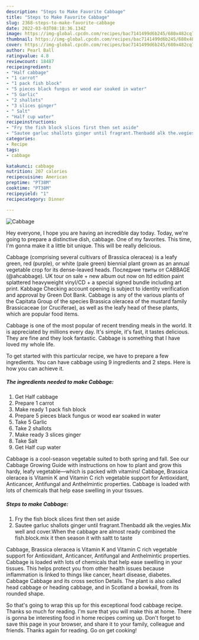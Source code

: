 ```yaml
---
description: "Steps to Make Favorite Cabbage"
title: "Steps to Make Favorite Cabbage"
slug: 2368-steps-to-make-favorite-cabbage
date: 2022-03-03T08:18:36.134Z
image: https://img-global.cpcdn.com/recipes/bac7141499d6b245/680x482cq70/cabbage-recipe-main-photo.jpg
thumbnail: https://img-global.cpcdn.com/recipes/bac7141499d6b245/680x482cq70/cabbage-recipe-main-photo.jpg
cover: https://img-global.cpcdn.com/recipes/bac7141499d6b245/680x482cq70/cabbage-recipe-main-photo.jpg
author: Pearl Ball
ratingvalue: 4.8
reviewcount: 18487
recipeingredient:
- "Half cabbage"
- "1 carrot"
- "1 pack fish block"
- "5 pieces black fungus or wood ear soaked in water"
- "5 Garlic"
- "2 shallots"
- "3 slices ginger"
- " Salt"
- "Half cup water"
recipeinstructions:
- "Fry the fish block slices first then set aside"
- "Sautee garluc shallots ginger until fragrant.Thenbadd alk the.vegies.Mix well and cover.When the cabbage are almost ready combined the fish.block.mix it then season it with saltt to taste"
categories:
- Recipe
tags:
- cabbage

katakunci: cabbage 
nutrition: 207 calories
recipecuisine: American
preptime: "PT38M"
cooktime: "PT38M"
recipeyield: "1"
recipecategory: Dinner

---
```



![Cabbage](https://img-global.cpcdn.com/recipes/bac7141499d6b245/680x482cq70/cabbage-recipe-main-photo.jpg)

Hey everyone, I hope you are having an incredible day today. Today, we're going to prepare a distinctive dish, cabbage. One of my favorites. This time, I'm gonna make it a little bit unique. This will be really delicious.

Cabbage (comprising several cultivars of Brassica oleracea) is a leafy green, red (purple), or white (pale green) biennial plant grown as an annual vegetable crop for its dense-leaved heads. Последние твиты от CABBAGE (@ahcabbage). UK tour on sale + new album out now on ltd edition paint splattered heavyweight vinyl/CD + a special signed bundle including art print. Kabbage Checking account opening is subject to identity verification and approval by Green Dot Bank. Cabbage is any of the various plants of the Capitata Group of the species Brassica oleracea of the mustard family Brassicaceae (or Cruciferae), as well as the leafy head of these plants, which are popular food items.

Cabbage is one of the most popular of recent trending meals in the world. It is appreciated by millions every day. It's simple, it's fast, it tastes delicious. They are fine and they look fantastic. Cabbage is something that I have loved my whole life.


To get started with this particular recipe, we have to prepare a few ingredients. You can have cabbage using 9 ingredients and 2 steps. Here is how you can achieve it.

<!--inarticleads1-->

##### The ingredients needed to make Cabbage:

1. Get Half cabbage
1. Prepare 1 carrot
1. Make ready 1 pack fish block
1. Prepare 5 pieces black fungus or wood ear soaked in water
1. Take 5 Garlic
1. Take 2 shallots
1. Make ready 3 slices ginger
1. Take  Salt
1. Get Half cup water


Cabbage is a cool-season vegetable suited to both spring and fall. See our Cabbage Growing Guide with instructions on how to plant and grow this hardy, leafy vegetable—which is packed with vitamins! Cabbage, Brassica oleracea is Vitamin K and Vitamin C rich vegetable support for Antioxidant, Anticancer, Antifungal and Anthelmintic properties. Cabbage is loaded with lots of chemicals that help ease swelling in your tissues. 

<!--inarticleads2-->

##### Steps to make Cabbage:

1. Fry the fish block slices first then set aside
1. Sautee garluc shallots ginger until fragrant.Thenbadd alk the.vegies.Mix well and cover.When the cabbage are almost ready combined the fish.block.mix it then season it with saltt to taste


Cabbage, Brassica oleracea is Vitamin K and Vitamin C rich vegetable support for Antioxidant, Anticancer, Antifungal and Anthelmintic properties. Cabbage is loaded with lots of chemicals that help ease swelling in your tissues. This helps protect you from other health issues because inflammation is linked to things like cancer, heart disease, diabetes. Cabbage Cabbage and its cross section Details. The plant is also called head cabbage or heading cabbage, and in Scotland a bowkail, from its rounded shape. 

So that's going to wrap this up for this exceptional food cabbage recipe. Thanks so much for reading. I'm sure that you will make this at home. There is gonna be interesting food in home recipes coming up. Don't forget to save this page in your browser, and share it to your family, colleague and friends. Thanks again for reading. Go on get cooking!
